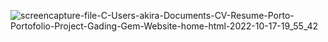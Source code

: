 ![screencapture-file-C-Users-akira-Documents-CV-Resume-Porto-Portofolio-Project-Gading-Gem-Website-home-html-2022-10-17-19_55_42](https://github.com/user-attachments/assets/42cf4f26-2326-4a58-a35b-7bef6e22a82e)
